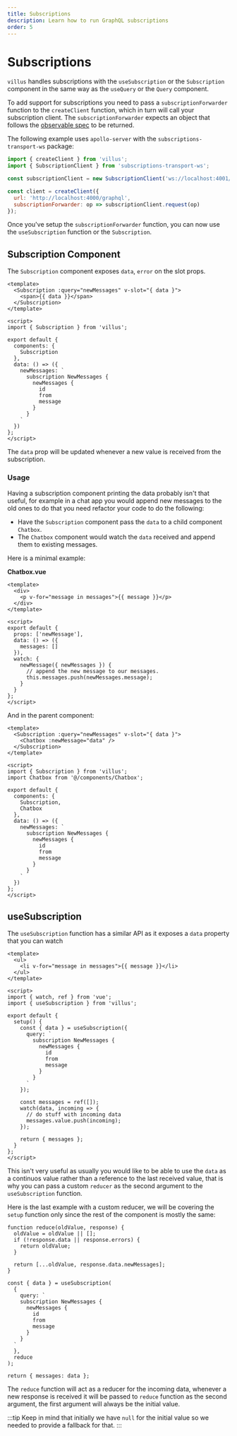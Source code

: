 ```yaml
---
title: Subscriptions
description: Learn how to run GraphQL subscriptions
order: 5
---
```


# Subscriptions

`villus` handles subscriptions with the `useSubscription` or the `Subscription` component in the same way as the `useQuery` or the `Query` component.

To add support for subscriptions you need to pass a `subscriptionForwarder` function to the `createClient` function, which in turn will call your subscription client. The `subscriptionForwarder` expects an object that follows the [observable spec](https://github.com/tc39/proposal-observable) to be returned.

The following example uses `apollo-server` with the `subscriptions-transport-ws` package:

```js
import { createClient } from 'villus';
import { SubscriptionClient } from 'subscriptions-transport-ws';

const subscriptionClient = new SubscriptionClient('ws://localhost:4001/graphql', {});

const client = createClient({
  url: 'http://localhost:4000/graphql',
  subscriptionForwarder: op => subscriptionClient.request(op)
});
```

Once you've setup the `subscriptionForwarder` function, you can now use the `useSubscription` function or the `Subscription`.

## Subscription Component

The `Subscription` component exposes `data`, `error` on the slot props.

```vue{2,4,8,12}
<template>
  <Subscription :query="newMessages" v-slot="{ data }">
    <span>{{ data }}</span>
  </Subscription>
</template>

<script>
import { Subscription } from 'villus';

export default {
  components: {
    Subscription
  },
  data: () => ({
    newMessages: `
      subscription NewMessages {
        newMessages {
          id
          from
          message
        }
      }
    `
  })
};
</script>
```

The `data` prop will be updated whenever a new value is received from the subscription.

### Usage

Having a subscription component printing the data probably isn't that useful, for example in a chat app you would append new messages to the old ones to do that you need refactor your code to do the following:

- Have the `Subscription` component pass the `data` to a child component `Chatbox`.
- The `Chatbox` component would watch the `data` received and append them to existing messages.

Here is a minimal example:

**Chatbox.vue**

```vue
<template>
  <div>
    <p v-for="message in messages">{{ message }}</p>
  </div>
</template>

<script>
export default {
  props: ['newMessage'],
  data: () => ({
    messages: []
  }),
  watch: {
    newMessage({ newMessages }) {
      // append the new message to our messages.
      this.messages.push(newMessages.message);
    }
  }
};
</script>
```

And in the parent component:

```vue
<template>
  <Subscription :query="newMessages" v-slot="{ data }">
    <Chatbox :newMessage="data" />
  </Subscription>
</template>

<script>
import { Subscription } from 'villus';
import Chatbox from '@/components/Chatbox';

export default {
  components: {
    Subscription,
    Chatbox
  },
  data: () => ({
    newMessages: `
      subscription NewMessages {
        newMessages {
          id
          from
          message
        }
      }
    `
  })
};
</script>
```

## useSubscription

The `useSubscription` function has a similar API as it exposes a `data` property that you can watch

```vue
<template>
  <ul>
    <li v-for="message in messages">{{ message }}</li>
  </ul>
</template>

<script>
import { watch, ref } from 'vue';
import { useSubscription } from 'villus';

export default {
  setup() {
    const { data } = useSubscription({
      query: `
        subscription NewMessages {
          newMessages {
            id
            from
            message
          }
        }
      `
    });

    const messages = ref([]);
    watch(data, incoming => {
      // do stuff with incoming data
      messages.value.push(incoming);
    });

    return { messages };
  }
};
</script>
```

This isn't very useful as usually you would like to be able to use the `data` as a continuos value rather than a reference to the last received value, that is why you can pass a custom `reducer` as the second argument to the `useSubscription` function.

Here is the last example with a custom reducer, we will be covering the `setup` function only since the rest of the component is mostly the same:

```js{1-8,23}
function reduce(oldValue, response) {
  oldValue = oldValue || [];
  if (!response.data || response.errors) {
    return oldValue;
  }

  return [...oldValue, response.data.newMessages];
}

const { data } = useSubscription(
  {
    query: `
    subscription NewMessages {
      newMessages {
        id
        from
        message
      }
    }
  `
  },
  reduce
);

return { messages: data };
```

The `reduce` function will act as a reducer for the incoming data, whenever a new response is received it will be passed to `reduce` function as the second argument, the first argument will always be the initial value.

:::tip
Keep in mind that initially we have `null` for the initial value so we needed to provide a fallback for that.
:::
